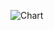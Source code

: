 
![Chart](https://user-images.githubusercontent.com/58187741/177020912-dd543e8b-73c7-41ff-bc0b-66d042572061.jpg)
